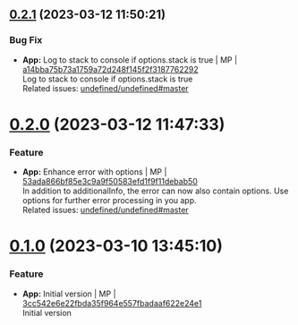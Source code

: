 <a name="0.2.1"></a>

## [0.2.1](https://github.com/admiralcloud/ac-custom-error/compare/v0.2.0..v0.2.1) (2023-03-12 11:50:21)


### Bug Fix

* **App:** Log to stack to console if options.stack is true | MP | [a14bba75b73a1759a72d248f145f2f3187762292](https://github.com/admiralcloud/ac-custom-error/commit/a14bba75b73a1759a72d248f145f2f3187762292)    
Log to stack to console if options.stack is true  
Related issues: [undefined/undefined#master](undefined/browse/master)
<a name="0.2.0"></a>
 
# [0.2.0](https://github.com/admiralcloud/ac-custom-error/compare/v0.1.0..v0.2.0) (2023-03-12 11:47:33)


### Feature

* **App:** Enhance error with options | MP | [53ada866bf85e3c9a9f50583efd1f9f11debab50](https://github.com/admiralcloud/ac-custom-error/commit/53ada866bf85e3c9a9f50583efd1f9f11debab50)    
In addition to additionalInfo, the error can now also contain options. Use options for further error processing in you app.  
Related issues: [undefined/undefined#master](undefined/browse/master)
<a name="0.1.0"></a>
 
# [0.1.0](https://github.com/admiralcloud/ac-custom-error/compare/..v0.1.0) (2023-03-10 13:45:10)


### Feature

* **App:** Initial version | MP | [3cc542e6e22fbda35f964e557fbadaaf622e24e1](https://github.com/admiralcloud/ac-custom-error/commit/3cc542e6e22fbda35f964e557fbadaaf622e24e1)    
Initial version
